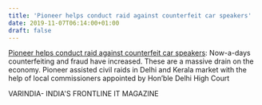 ```yaml
---
title: 'Pioneer helps conduct raid against counterfeit car speakers'
date: 2019-11-07T06:14:00+01:00
draft: false
---
```


[Pioneer helps conduct raid against counterfeit car speakers](https://varindia.com/news/pioneer-helps-conduct-raid-against-counterfeit-car-speakers#.XcOoOCfSyKQ.blogger): Now-a-days counterfeiting and fraud have increased. These are a massive drain on the economy. Pioneer assisted civil raids in Delhi and Kerala market with the help of local commissioners appointed by Hon’ble Delhi High Court  
  
VARINDIA- INDIA'S FRONTLINE IT MAGAZINE